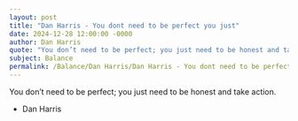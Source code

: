 ```yaml
---
layout: post
title: "Dan Harris - You dont need to be perfect you just"
date: 2024-12-28 12:00:00 -0000
author: Dan Harris
quote: "You don’t need to be perfect; you just need to be honest and take action."
subject: Balance
permalink: /Balance/Dan Harris/Dan Harris - You dont need to be perfect you just
---
```


You don’t need to be perfect; you just need to be honest and take action.

- Dan Harris
